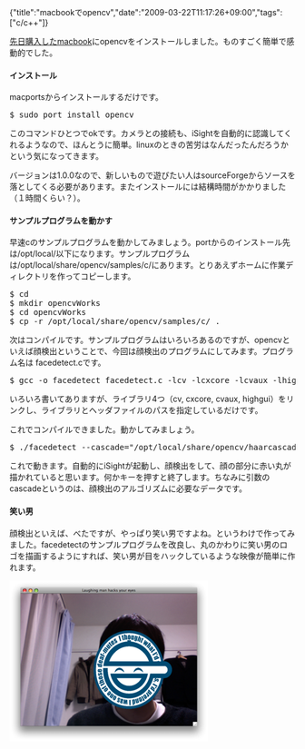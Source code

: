 {"title":"macbookでopencv","date":"2009-03-22T11:17:26+09:00","tags":["c/c++"]}

<!-- DATE: 2009-03-22T02:17:26+00:00 -->
<!-- OLDURL: http://d.hatena.ne.jp/cou929_la/20090322/ -->


<div class="section">
<p><a href="http://d.hatena.ne.jp/cou929_la/20090320/1237570919" target="_blank">先日購入したmacbook</a>にopencvをインストールしました。ものすごく簡単で感動的でした。</p>
<h4>インストール</h4>
<p>macportsからインストールするだけです。</p>
<pre>
$ sudo port install opencv
</pre>

<p>このコマンドひとつでokです。カメラとの接続も、iSightを自動的に認識してくれるようなので、ほんとうに簡単。linuxのときの苦労はなんだったんだろうかという気になってきます。</p>
<p>バージョンは1.0.0なので、新しいもので遊びたい人はsourceForgeからソースを落としてくる必要があります。またインストールには結構時間がかかりました（１時間くらい？）。</p>
<h4>サンプルプログラムを動かす</h4>
<p>早速cのサンプルプログラムを動かしてみましょう。portからのインストール先は/opt/local/以下になります。サンプルプログラムは/opt/local/share/opencv/samples/c/にあります。とりあえずホームに作業ディレクトリを作ってコピーします。</p>
<pre>
$ cd
$ mkdir opencvWorks
$ cd opencvWorks
$ cp -r /opt/local/share/opencv/samples/c/ .
</pre>

<p>次はコンパイルです。サンプルプログラムはいろいろあるのですが、opencvといえば顔検出ということで、今回は顔検出のプログラムにしてみます。プログラム名は facedetect.cです。</p>
<pre>
$ gcc -o facedetect facedetect.c -lcv -lcxcore -lcvaux -lhighgui -L/opt/local/lib -I/opt/local/include/opencv
</pre>

<p>いろいろ書いてありますが、ライブラリ4つ（cv, cxcore, cvaux, highgui）をリンクし、ライブラリとヘッダファイルのパスを指定しているだけです。</p>
<p>これでコンパイルできました。動かしてみましょう。</p>
<pre>
$ ./facedetect --cascade="/opt/local/share/opencv/haarcascades/haarcascade_frontalface_alt2.xml"
</pre>

<p>これで動きます。自動的にiSightが起動し、顔検出をして、顔の部分に赤い丸が描かれていると思います。何かキーを押すと終了します。ちなみに引数のcascadeというのは、顔検出のアルゴリズムに必要なデータです。</p>
<h4>笑い男</h4>
<p>顔検出といえば、べたですが、やっぱり笑い男ですよね。というわけで作ってみました。facedetectのサンプルプログラムを改良し、丸のかわりに笑い男のロゴを描画するようにすれば、笑い男が目をハックしているような映像が簡単に作れます。</p>
<img src="images/20090323021544.png"/>
</div>






